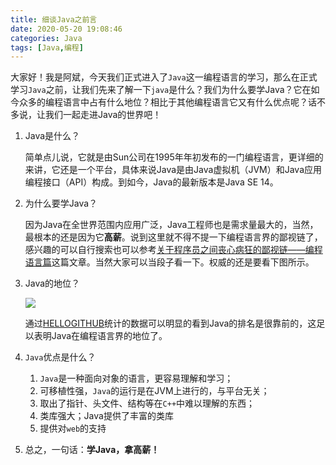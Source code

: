 ```yaml
---
title: 细谈Java之前言
date: 2020-05-20 19:08:46
categories: Java
tags: [Java,编程]
---
```


大家好！我是阿斌，今天我们正式进入了`Java`这一编程语言的学习，那么在正式学习`Java`之前，让我们先来了解一下`java`是什么？我们为什么要学Java？它在如今众多的编程语言中占有什么地位？相比于其他编程语言它又有什么优点呢？话不多说，让我们一起走进Java的世界吧！

<!-- more -->

1. Java是什么？

   简单点儿说，它就是由Sun公司在1995年年初发布的一门编程语言，更详细的来讲，它还是一个平台，具体来说Java是由Java虚拟机（JVM）和Java应用编程接口（API）构成。到如今，Java的最新版本是Java SE 14。

2. 为什么要学Java？

   因为Java在全世界范围内应用广泛，Java工程师也是需求量最大的，当然，最根本的还是因为它**高薪**。说到这里就不得不提一下编程语言界的鄙视链了，感兴趣的可以自行搜索也可以参考[关于程序员之间丧心病狂的鄙视链——编程语言篇](https://juejin.im/post/5a0d3cc9f265da431d3c3b1a)这篇文章。当然大家可以当段子看一下。权威的还是要看下图所示。

3. Java的地位？

   ![](https://tva1.sinaimg.cn/large/007S8ZIlly1gexi12hdg1j30kk0gqaag.jpg)

   通过[HELLOGITHUB](https://hellogithub.com/report/tiobe/)统计的数据可以明显的看到Java的排名是很靠前的，这足以表明Java在编程语言界的地位了。

4. `Java`优点是什么？

   1. `Java`是一种面向对象的语言，更容易理解和学习；
   2. 可移植性强，`Java`的运行是在JVM上进行的，与平台无关；
   3. 取出了指针、头文件、结构等在`C++`中难以理解的东西；
   4. 类库强大；Java提供了丰富的类库
   5. 提供对`web`的支持

5. 总之，一句话：**学Java，拿高薪！**

